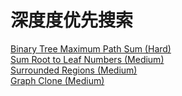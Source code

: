 # 深度度优先搜索

<a href="src/1-500/124">Binary Tree Maximum Path Sum (Hard)</a><br>
<a href="src/1-500/129">Sum Root to Leaf Numbers (Medium)</a><br>
<a href="src/1-500/130">Surrounded Regions (Medium)</a><br>
<a href="src/1-500/133">Graph Clone (Medium)</a><br>

